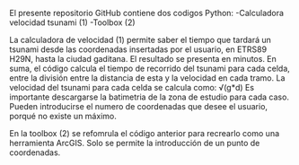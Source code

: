 El presente repositorio GitHub contiene dos codigos Python:
-Calculadora velocidad tsunami (1)
-Toolbox (2)

La calculadora de velocidad (1) permite saber el tiempo que tardará un tsunami desde las coordenadas insertadas por el usuario, en ETRS89 H29N, hasta la ciudad gaditana. El resultado se presenta en minutos. En suma, el código calcula el tiempo de recorrido del tsunami para cada celda, entre la división entre la distancia de esta y la velocidad en cada tramo. La velocidad del tsunami para cada celda se calcula como:
 √(g*d)
 Es importante descargarse la batimetria de la zona de estudio para cada caso. Pueden introducirse el numero de coordenadas que desee el usuario, porqué no existe un máximo.

 En la toolbox (2) se refomrula el código anterior para recrearlo como una herramienta ArcGIS. Solo se permite la introducción de un punto de coordenadas. 

 
 
